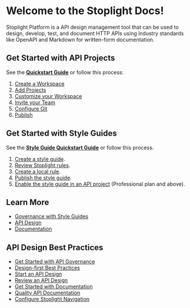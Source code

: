 # Welcome to the Stoplight Docs!

Stoplight Platform is a API design management tool that can be used to design, develop, test, and document HTTP APIs using industry standards like OpenAPI and Markdown for written-form documentation.

## Get Started with API Projects

See the **[Quickstart Guide](4.-documentation/documentation-quick-start.md)** or follow this process:

1. [Create a Workspace](2.-workspaces/a.creating-a-workspace.md)
2. [Add Projects](7.-projects/adding-projects.md)
3. [Customize your Workspace](2.-workspaces/b1-change-look-and-feel.md)
4. [Invite your Team](2.-workspaces/d.workspace-access.md)
5. [Configure Git](2.-workspaces/configure-git/a.configuring-git.md)
6. [Publish](2.-workspaces/g.automating-publishing.md)

## Get Started with Style Guides

See the **[Style Guide Quickstart Guide](2a.-style-guides/style-guide-quick-start.md)** or follow this process.

1. [Create a style guide](2a.-style-guides/a1.create-style-guide.md).
2. [Review Stoplight rules](2a.-style-guides/style-guide-quick-start.md#2-review-stoplight-rules).
3. [Create a local rule](2a.-style-guides/g-rule-examples.md).
4. [Publish the style guide](2a.-style-guides/e.publish-style-guide.md).
5. [Enable the style guide in an API project](2a.-style-guides/d-enable-style-guide.md) (Professional plan and above).

## Learn More

- [Governance with Style Guides](2a.-style-guides/a.style-guide-projects.md)
- [API Design](3.-design/design-overview.md)
- [Documentation](4.-documentation/b.types-of-documentation.md)

## API Design Best Practices

- [Get Started with API Governance](https://meta.stoplight.io/docs/api-best-practices/governance/get-started-with-governance)
- [Design-first Best Practices](https://meta.stoplight.io/docs/api-best-practices/design/design-first-principles)
- [Start an API Design](https://meta.stoplight.io/docs/api-best-practices/ZG9jOjM2NTQ2Mjk0-get-started-with-api-design)
- [Review an API Design](https://meta.stoplight.io/docs/api-best-practices/design/review-api-designs)
- [Get Started with Documentation](https://meta.stoplight.io/docs/api-best-practices/hosted-docs/get-started-with-doc)
- [Quality API Documentation](https://meta.stoplight.io/docs/api-best-practices/hosted-docs/quality-api-reference-doc)
- [Configure Stoplight Navigation](https://meta.stoplight.io/docs/api-best-practices/hosted-docs/stoplight-navigation) 